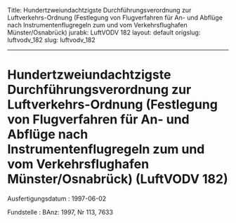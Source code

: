 Title: Hundertzweiundachtzigste Durchführungsverordnung zur Luftverkehrs-Ordnung (Festlegung
  von Flugverfahren für An- und Abflüge nach Instrumentenflugregeln zum und vom Verkehrsflughafen
  Münster/Osnabrück)
jurabk: LuftVODV 182
layout: default
origslug: luftvodv_182
slug: luftvodv_182

---

# Hundertzweiundachtzigste Durchführungsverordnung zur Luftverkehrs-Ordnung (Festlegung von Flugverfahren für An- und Abflüge nach Instrumentenflugregeln zum und vom Verkehrsflughafen Münster/Osnabrück) (LuftVODV 182)

Ausfertigungsdatum
:   1997-06-02

Fundstelle
:   BAnz: 1997, Nr 113, 7633

